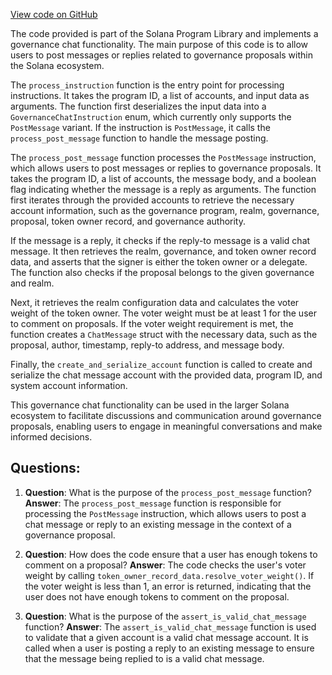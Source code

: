 [View code on GitHub](https://github.com/solana-labs/solana-program-library/governance/chat/program/src/processor.rs)

The code provided is part of the Solana Program Library and implements a governance chat functionality. The main purpose of this code is to allow users to post messages or replies related to governance proposals within the Solana ecosystem.

The `process_instruction` function is the entry point for processing instructions. It takes the program ID, a list of accounts, and input data as arguments. The function first deserializes the input data into a `GovernanceChatInstruction` enum, which currently only supports the `PostMessage` variant. If the instruction is `PostMessage`, it calls the `process_post_message` function to handle the message posting.

The `process_post_message` function processes the `PostMessage` instruction, which allows users to post messages or replies to governance proposals. It takes the program ID, a list of accounts, the message body, and a boolean flag indicating whether the message is a reply as arguments. The function first iterates through the provided accounts to retrieve the necessary account information, such as the governance program, realm, governance, proposal, token owner record, and governance authority.

If the message is a reply, it checks if the reply-to message is a valid chat message. It then retrieves the realm, governance, and token owner record data, and asserts that the signer is either the token owner or a delegate. The function also checks if the proposal belongs to the given governance and realm.

Next, it retrieves the realm configuration data and calculates the voter weight of the token owner. The voter weight must be at least 1 for the user to comment on proposals. If the voter weight requirement is met, the function creates a `ChatMessage` struct with the necessary data, such as the proposal, author, timestamp, reply-to address, and message body.

Finally, the `create_and_serialize_account` function is called to create and serialize the chat message account with the provided data, program ID, and system account information.

This governance chat functionality can be used in the larger Solana ecosystem to facilitate discussions and communication around governance proposals, enabling users to engage in meaningful conversations and make informed decisions.
## Questions: 
 1. **Question**: What is the purpose of the `process_post_message` function?
   **Answer**: The `process_post_message` function is responsible for processing the `PostMessage` instruction, which allows users to post a chat message or reply to an existing message in the context of a governance proposal.

2. **Question**: How does the code ensure that a user has enough tokens to comment on a proposal?
   **Answer**: The code checks the user's voter weight by calling `token_owner_record_data.resolve_voter_weight()`. If the voter weight is less than 1, an error is returned, indicating that the user does not have enough tokens to comment on the proposal.

3. **Question**: What is the purpose of the `assert_is_valid_chat_message` function?
   **Answer**: The `assert_is_valid_chat_message` function is used to validate that a given account is a valid chat message account. It is called when a user is posting a reply to an existing message to ensure that the message being replied to is a valid chat message.
